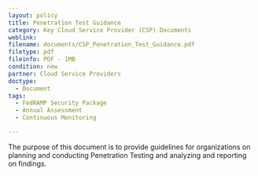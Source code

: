 ```yaml
---
layout: policy   
title: Penetration Test Guidance
category: Key Cloud Service Provider (CSP) Documents
weblink:
filename: documents/CSP_Penetration_Test_Guidance.pdf
filetype: pdf
fileinfo: PDF - 1MB
condition: new
partner: Cloud Service Providers
doctype:
  - Document
tags:
  - FedRAMP Security Package
  - Annual Assessment
  - Continuous Monitoring

---
```

The purpose of this document is to provide guidelines for organizations on planning and conducting Penetration Testing and analyzing and reporting on findings.